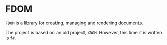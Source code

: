 # FDOM

`FDOM` is a library for creating, managing and rendering documents.

The project is based on an old project, `XDOM`. However, this time it is written is `f#`.